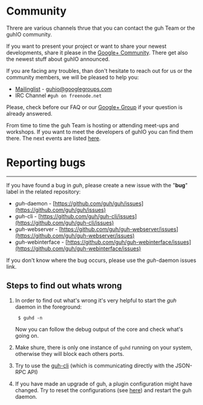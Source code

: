 # Community

Threre are various channels thrue that you can contact the guh Team or the guhIO community.

If you want to present your project or want to share your newest developments, share it please in the
[Google+ Community](https://plus.google.com/u/0/communities/113467056514652214831). There get also the newest stuff about guhIO announced.

If you are facing any troubles, than don't hesitate to reach out for us or the community members, we will be pleased to help you:

* [Mailinglist](https://groups.google.com/forum/#!forum/guhio) - guhio@googlegroups.com
* IRC Channel `#guh on freenode.net`

Please, check before our FAQ or our [Google+ Group](https://groups.google.com/forum/#!forum/guhio) if your question is already answered.

From time to time the guh Team is hosting or attending meet-ups and workshops. If you want to meet the developers of guhIO you can find them there. The next events are listed [here](https://plus.google.com/u/0/communities/113467056514652214831/events).

# Reporting bugs
--------------------------------------------

If you have found a bug in *guh*, please create a new issue with the "**bug**" label in the related repository:

* *guh*-daemon - [https://github.com/guh/guh/issues](https://github.com/guh/guh/issues)
* *guh*-cli - [https://github.com/guh/guh-cli/issues](https://github.com/guh/guh-cli/issues)
* *guh*-webserver - [https://github.com/guh/guh-webserver/issues](https://github.com/guh/guh-webserver/issues)
* *guh*-webinterface - [https://github.com/guh/guh-webinterface/issues](https://github.com/guh/guh-webinterface/issues)

If you don't know where the bug occurs, please use the *guh*-daemon issues link.

## Steps to find out whats wrong

1. In order to find out what's wrong it's very helpful to start the *guh* daemon in the foreground:

        $ guhd -n

    Now you can follow the debug output of the core and check what's going on.

2. Make shure, there is only one instance of `guhd` running on your system, otherwise they will block each others ports.
3. Try to use the [guh-cli](https://github.com/guh/guh/wiki/guh-cli) (which is communicating directly with the JSON-RPC API)
4. If you have made an upgrade of guh, a plugin configuration might have changed. Try to reset the configurations (see [here](https://github.com/guh/guh/wiki/Configuration)) and restart the guh daemon.